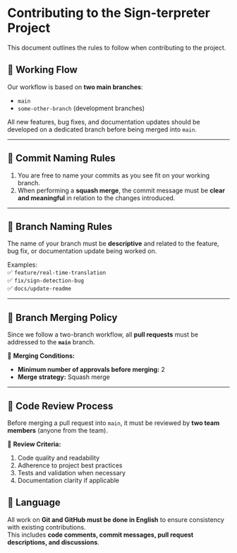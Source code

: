 # Contributing to the Sign-terpreter Project  

This document outlines the rules to follow when contributing to the project.  

## :hammer: **Working Flow**  
Our workflow is based on **two main branches**:  
- `main`  
- `some-other-branch` (development branches)  

All new features, bug fixes, and documentation updates should be developed on a dedicated branch before being merged into `main`.  

---

## :memo: **Commit Naming Rules**  
1. You are free to name your commits as you see fit on your working branch.  
2. When performing a **squash merge**, the commit message must be **clear and meaningful** in relation to the changes introduced.  

---

## :cactus: **Branch Naming Rules**  
The name of your branch must be **descriptive** and related to the feature, bug fix, or documentation update being worked on.  

Examples:  
:white_check_mark: `feature/real-time-translation`  
:white_check_mark: `fix/sign-detection-bug`  
:white_check_mark: `docs/update-readme` 

---

## :arrows_counterclockwise: **Branch Merging Policy**  
Since we follow a two-branch workflow, all **pull requests** must be addressed to the **`main`** branch.  

:pushpin: **Merging Conditions:**  
- **Minimum number of approvals before merging:** 2  
- **Merge strategy:** Squash merge  

---

## :eyes: **Code Review Process**  
Before merging a pull request into `main`, it must be reviewed by **two team members** (anyone from the team).  

:pushpin: **Review Criteria:**  
1. Code quality and readability  
2. Adherence to project best practices  
3. Tests and validation when necessary  
4. Documentation clarity if applicable  

## :symbols: Language 
All work on **Git and GitHub must be done in English** to ensure consistency with existing contributions.  
This includes **code comments, commit messages, pull request descriptions, and discussions**.  

